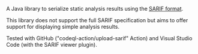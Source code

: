 A Java library to serialize static analysis results using the [SARIF
format](https://rawgit.com/sarif-standard/sarif-spec/master/Static%20Analysis%20Results%20Interchange%20Format%20(SARIF).html).

This library does not support the full SARIF specification but aims to
offer support for displaying simple analysis results.

Tested with GitHub ("codeql-action/upload-sarif" Action) and Visual
Studio Code (with the SARIF viewer plugin).
